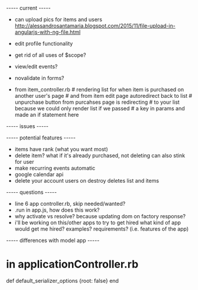 ----- current -----
+ can upload pics for items and users
  http://alessandrosantamaria.blogspot.com/2015/11/file-upload-in-angularjs-with-ng-file.html
+ edit profile functionality
+ get rid of all uses of $scope?
+ view/edit events?
+ novalidate in forms?

+ from item_controller.rb
        # rendering list for when item is purchased on another user's page
        # and from item edit page autoredirect back to list
        # unpurchase button from purcahses page is redirecting
        # to your list because we could only render list if we passed 
        # a key in params and made an if statement here


----- issues -----


----- potential features -----
+ items have rank (what you want most)
+ delete item? what if it's already purchased, not deleting can also stink for user
+ make recurring events automatic
+ google calendar api
+ delete your account
  users on destroy deletes list and items



----- questions -----
+ line 6 app controller.rb, skip needed/wanted?
+ .run in app.js, how does this work?
+ why activate vs resolve?
  because updating dom on factory response?
+ i'll be working on this/other apps to try to get hired
  what kind of app would get me hired?
  examples?
  requirements? (i.e. features of the app)


----- differences with model app -----
# in applicationController.rb  
  def default_serializer_options
    {root: false}
  end 
